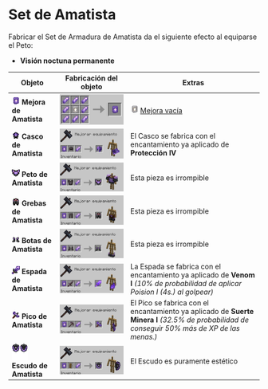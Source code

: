 # Set de Amatista

Fabricar el Set de Armadura de Amatista da el siguiente efecto al equiparse el Peto:
- **Visión noctuna permanente**

| Objeto | Fabricación del objeto | Extras |
| - | - | - |
| ![Amatista](../../images/cobblemon/equipamientos/amethyst/amethyst_upgrade.png) **Mejora de Amatista** | ![Crafteo](../../images/cobblemon/equipamientos/amethyst/crafteo_upgrade.png) | ![Mejora vacía](../../images/cobblemon/equipamientos/blank_upgrade.png) [Mejora vacía](equipamiento.md)
| ![Amatista](../../images/cobblemon/equipamientos/amethyst/amethyst_helmet.png) **Casco de Amatista** | ![Crafteo](../../images/cobblemon/equipamientos/amethyst/crafteo_casco.png) | El Casco se fabrica con el encantamiento ya aplicado de **Protección IV** |
| ![Amatista](../../images/cobblemon/equipamientos/amethyst/amethyst_chestplate.png) **Peto de Amatista** | ![Crafteo](../../images/cobblemon/equipamientos/amethyst/crafteo_peto.png) | Esta pieza es irrompible |
| ![Amatista](../../images/cobblemon/equipamientos/amethyst/amethyst_leggings.png) **Grebas de Amatista** | ![Crafteo](../../images/cobblemon/equipamientos/amethyst/crafteo_grebas.png) | Esta pieza es irrompible |
| ![Amatista](../../images/cobblemon/equipamientos/amethyst/amethyst_boots.png) **Botas de Amatista** | ![Crafteo](../../images/cobblemon/equipamientos/amethyst/crafteo_botas.png) | Esta pieza es irrompible |
| ![Amatista](../../images/cobblemon/equipamientos/amethyst/amethyst_sword.png) **Espada de Amatista** | ![Crafteo](../../images/cobblemon/equipamientos/amethyst/crafteo_espada.png) | La Espada se fabrica con el encantamiento ya aplicado de **Venom I** *(10% de probabilidad de aplicar Poision I (4s.) al golpear)* |
| ![Amatista](../../images/cobblemon/equipamientos/amethyst/amethyst_pickaxe.png) **Pico de Amatista** | ![Crafteo](../../images/cobblemon/equipamientos/amethyst/crafteo_pico.png) | El Pico se fabrica con el encantamiento ya aplicado de **Suerte Minera I** *(32.5% de probabilidad de conseguir 50% más de XP de las menas.)* |
| ![Amatista](../../images/cobblemon/equipamientos/amethyst/amethyst_shield.png) **Escudo de Amatista** | ![Crafteo](../../images/cobblemon/equipamientos/amethyst/crafteo_escudo.png) | El Escudo es puramente estético |